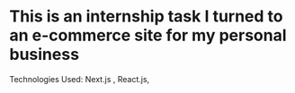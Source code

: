 # 
 <h1> This is an internship task I turned to an e-commerce site for my personal business</h1>

Technologies Used: Next.js , React.js, 